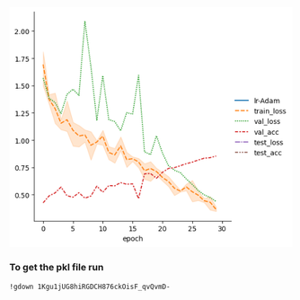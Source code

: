 ![acc, loss graphs](image.png)

### To get the pkl file run 

```bash
!gdown 1Kgu1jUG8hiRGDCH876ckOisF_qvQvmD-
```
